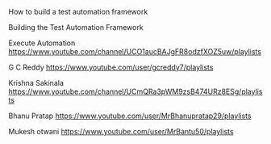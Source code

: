 How to build a test automation framework

Building the Test Automation Framework

Execute Automation https://www.youtube.com/channel/UCO1aucBAJgFR8odzfXOZ5uw/playlists 

G C Reddy https://www.youtube.com/user/gcreddy7/playlists 

Krishna Sakinala https://www.youtube.com/channel/UCmQRa3pWM9zsB474URz8ESg/playlists

Bhanu Pratap https://www.youtube.com/user/MrBhanupratap29/playlists

Mukesh otwani https://www.youtube.com/user/MrBantu50/playlists
